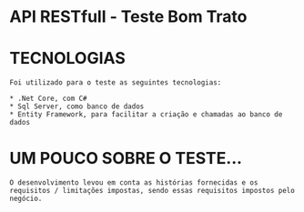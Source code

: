 # API RESTfull - Teste Bom Trato

# TECNOLOGIAS

    Foi utilizado para o teste as seguintes tecnologias: 

    * .Net Core, com C#
    * Sql Server, como banco de dados
    * Entity Framework, para facilitar a criação e chamadas ao banco de dados

# UM POUCO SOBRE O TESTE...

    O desenvolvimento levou em conta as histórias fornecidas e os requisitos / limitações impostas, sendo essas requisitos impostos pelo negócio.